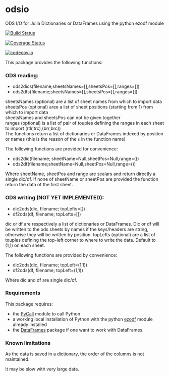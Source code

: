# odsio
ODS I/O for Julia Dictionaries or DataFrames using the python ezodf module 

[![Build Status](https://travis-ci.org/sylvaticus/OdsIO.jl.svg?branch=master)](https://travis-ci.org/sylvaticus/OdsIO.jl)

[![Coverage Status](https://coveralls.io/repos/sylvaticus/OdsIO.jl/badge.svg?branch=master&service=github)](https://coveralls.io/github/sylvaticus/OdsIO.jl?branch=master)

[![codecov.io](http://codecov.io/github/sylvaticus/OdsIO.jl/coverage.svg?branch=master)](http://codecov.io/github/sylvaticus/OdsIO.jl?branch=master)


This package provides the following functions:

### ODS reading:
- ods2dics(filename;sheetsNames=[],sheetsPos=[],ranges=[])
- ods2dfs(filename;sheetsNames=[],sheetsPos=[],ranges=[])

sheetsNames (optional) are a list of sheet names from which to import data  
sheetsPos (optional) aree a list of sheet positions (starting from 1) from which to import data  
sheetsNames and sheetsPos can not be given together  
ranges (optional) is a list of pair of touples defining the ranges in each sheet to import ((tlr,trc),(brr,brc))  
The functions return a list of dictionaries or DataFrames indexed by position or names (this is the reason of the `s` in the function name)

The following functions are provided for convenience:
- ods2dic(filename; sheetName=Null,sheetPos=Null,range=())
- ods2df(filename;sheetName=Null,sheetPos=Null,range=())

Where sheetName, sheetPos and range are scalars and return directly a single dic/df. If none of sheetName or sheetPos are provided the function return the data of the first sheet.

### ODS writing (NOT YET IMPLEMENTED):
- dic2ods(dic, filename; topLefts=[])
- df2ods(df, filename; topLefts=[])

dic or df are respectively a list of dictionaries or DataFrames. Dic or df will be written to the ods sheets by names if the keys/headers are string, otherwise they will be written by position.
topLefts (optional) are a list of touples defining the top-left corner to where to write the data. Default to (1,1) on each sheet.  


The following functions are provided by convenience:
- dic2ods(dic, filename; topLeft=(1,1))
- df2ods(df, filename; topLeft=(1,1))

Where dic and df are single dic/df. 

### Requirements

This package requires:
- the [PyCall](https://github.com/JuliaPy/PyCall.jl) module to call Python
- a working local installation of Python with the python [ezodf](https://github.com/T0ha/ezodf) module already installed
- the [DataFrames](https://github.com/JuliaStats/DataFrames.jl) package if one want to work with DataFrames.

### Known limitations

As the data is saved in a dictionary, the order of the columns is not maintained.

It may be slow with very large data.